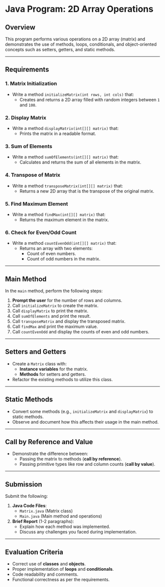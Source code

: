 # Java Program: 2D Array Operations

## Overview

This program performs various operations on a 2D array (matrix) and demonstrates the use of methods, loops, conditionals, and object-oriented concepts such as setters, getters, and static methods.

---

## Requirements

### 1. **Matrix Initialization**
- Write a method `initializeMatrix(int rows, int cols)` that:
  - Creates and returns a 2D array filled with random integers between `1` and `100`.

### 2. **Display Matrix**
- Write a method `displayMatrix(int[][] matrix)` that:
  - Prints the matrix in a readable format.

### 3. **Sum of Elements**
- Write a method `sumOfElements(int[][] matrix)` that:
  - Calculates and returns the sum of all elements in the matrix.

### 4. **Transpose of Matrix**
- Write a method `transposeMatrix(int[][] matrix)` that:
  - Returns a new 2D array that is the transpose of the original matrix.

### 5. **Find Maximum Element**
- Write a method `findMax(int[][] matrix)` that:
  - Returns the maximum element in the matrix.

### 6. **Check for Even/Odd Count**
- Write a method `countEvenOdd(int[][] matrix)` that:
  - Returns an array with two elements:
    - Count of even numbers.
    - Count of odd numbers in the matrix.

---

## Main Method

In the `main` method, perform the following steps:

1. **Prompt the user** for the number of rows and columns.
2. Call `initializeMatrix` to create the matrix.
3. Call `displayMatrix` to print the matrix.
4. Call `sumOfElements` and print the result.
5. Call `transposeMatrix` and display the transposed matrix.
6. Call `findMax` and print the maximum value.
7. Call `countEvenOdd` and display the counts of even and odd numbers.

---

## Setters and Getters

- Create a `Matrix` class with:
  - **Instance variables** for the matrix.
  - **Methods** for setters and getters.
- Refactor the existing methods to utilize this class.

---

## Static Methods

- Convert some methods (e.g., `initializeMatrix` and `displayMatrix`) to static methods.
- Observe and document how this affects their usage in the main method.

---

## Call by Reference and Value

- Demonstrate the difference between:
  - Passing the matrix to methods (**call by reference**).
  - Passing primitive types like row and column counts (**call by value**).

---

## Submission

Submit the following:
1. **Java Code Files**:
   - `Matrix.java` (Matrix class)
   - `Main.java` (Main method and operations)
2. **Brief Report** (1-2 paragraphs):
   - Explain how each method was implemented.
   - Discuss any challenges you faced during implementation.

---

## Evaluation Criteria

- Correct use of **classes** and **objects**.
- Proper implementation of **loops** and **conditionals**.
- Code readability and comments.
- Functional correctness as per the requirements.
